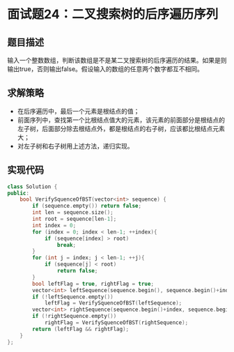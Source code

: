 # 面试题24：二叉搜索树的后序遍历序列

## 题目描述

输入一个整数数组，判断该数组是不是某二叉搜索树的后序遍历的结果。如果是则输出true，否则输出false。假设输入的数组的任意两个数字都互不相同。

## 求解策略

- 在后序遍历中，最后一个元素是根结点的值；
- 前面序列中，查找第一个比根结点值大的元素，该元素的前面部分是根结点的左子树，后面部分除去根结点外，都是根结点的右子树，应该都比根结点元素大；
- 对左子树和右子树用上述方法，递归实现。

## 实现代码

```c++
class Solution {
public:
    bool VerifySquenceOfBST(vector<int> sequence) {
        if (sequence.empty()) return false;
        int len = sequence.size();
        int root = sequence[len-1];
        int index = 0;
        for (index = 0; index < len-1; ++index){
            if (sequence[index] > root)
                break;
        }
        for (int j = index; j < len-1; ++j){
            if (sequence[j] < root)
                return false;
        }
        bool leftFlag = true, rightFlag = true;                                 // must be true.
        vector<int> leftSequence(sequence.begin(), sequence.begin()+index);
        if (!leftSequence.empty()) 
            leftFlag = VerifySquenceOfBST(leftSequence);
        vector<int> rightSequence(sequence.begin()+index, sequence.begin()+len-1);
        if (!rightSequence.empty())
            rightFlag = VerifySquenceOfBST(rightSequence);
        return (leftFlag && rightFlag);
    }
};
```